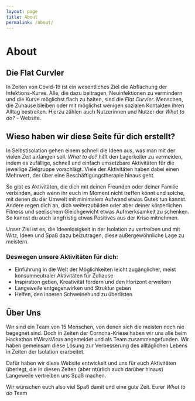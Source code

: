 ```yaml
---
layout: page
title: About
permalink: /about/
---
```


# About

## Die Flat Curvler

In Zeiten von Covid-19 ist ein wesentliches Ziel die Abflachung der Infektions-Kurve. Alle, die dazu beitragen, Neuinfektionen zu vermindern und die Kurve möglichst flach zu halten, sind die *Flat Curvler*. Menschen, die Zuhause bleiben oder mit möglichst  wenigen sozialen Kontakten ihren Alltag bestreiten. Hierzu zählen auch Nutzerinnen und Nutzer der *What to do?* - Website. 

## Wieso haben wir diese Seite für dich erstellt?

In Selbstisolation gehen einem schnell die Ideen aus, was man mit der vielen Zeit anfangen soll. *What to do?* hilft den Lagerkoller zu vermeiden, indem es zufällige, schnell und einfach umsetzbare Aktivitäten für die jeweilige Zielgruppe vorschlägt.
Viele der Aktivitäten haben dabei einen Mehrwert, der über eine Beschäftigungstherapie hinaus geht.

So gibt es Aktivitäten, die dich mit deinen Freunden oder deiner Familie verbinden, auch wenn ihr euch im Moment nicht treffen könnt und solche, mit denen du der Umwelt mit minimalem Aufwand etwas Gutes tun kannst. Andere regen dich an, dich weiterzubilden oder aber deiner körperlichen Fitness und seelischem Gleichgewicht etwas Aufmerksamkeit zu schenken. So kannst du auch langfristig etwas Positives aus der Krise mitnehmen.

Unser Ziel ist es, die Ideenlosigkeit in der Isolation zu vertreiben und mit Witz, Ideen und Spaß dazu beizutragen, diese außergewöhnliche Lage zu meistern. 

### Deswegen unsere Aktivitäten für dich:

*   Einführung in die Welt der Möglichkeiten leicht zugänglicher, meist konsumneutraler Aktivitäten für Zuhause
*   Inspiration geben, Kreativität fördern und den Horizont erweitern 
*   Langeweile entgegenwirken und Struktur geben
*   Helfen, den inneren Schweinehund zu überlisten 

## Über Uns

Wir sind ein Team von 15 Menschen, von denen sich die meisten noch nie begegnet sind. Doch in Zeiten der Cornona-Kriese haben wir uns alle beim Hackathon #WirvsVirus angemeldet und als Team zusammengefunden. Wir haben gemeinsam diese Lösung zur Verbesserung des alltäglichen Lebens in Zeiten der Isolation erarbeitet.

Dafür haben wir diese Website entwickelt und uns für euch Aktivitäten überlegt, die in diesen Zeiten (aber ntürlich auch darüber hinaus) Langeweile vertreiben uns Spaß machen.

Wir wünschen euch also viel Spaß damit und eine gute Zeit.
Eurer *What to do* Team
